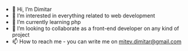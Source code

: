 - 👋 Hi, I’m Dimitar
- 👀 I’m interested in everything related to web development
- 🌱 I’m currently learning php
- 💞️ I’m looking to collaborate as a front-end developer on any kind of project
- 📫 How to reach me - you can write me on mitev.dimitar@gmail.com

<!---
mitevdimitar/mitevdimitar is a ✨ special ✨ repository because its `README.md` (this file) appears on your GitHub profile.
You can click the Preview link to take a look at your changes.
--->
